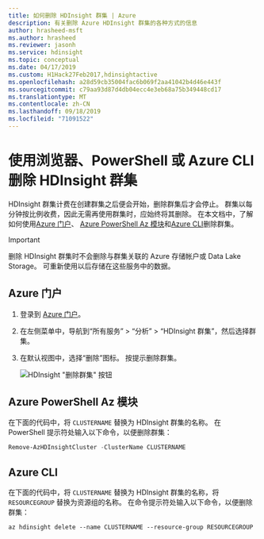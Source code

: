 ```yaml
---
title: 如何删除 HDInsight 群集 | Azure
description: 有关删除 Azure HDInsight 群集的各种方式的信息
author: hrasheed-msft
ms.author: hrasheed
ms.reviewer: jasonh
ms.service: hdinsight
ms.topic: conceptual
ms.date: 04/17/2019
ms.custom: H1Hack27Feb2017,hdinsightactive
ms.openlocfilehash: a28d59cb35004fac6b069f2aa41042b4d46e443f
ms.sourcegitcommit: c79aa93d87d4db04ecc4e3eb68a75b349448cd17
ms.translationtype: MT
ms.contentlocale: zh-CN
ms.lasthandoff: 09/18/2019
ms.locfileid: "71091522"
---
```

# <a name="delete-an-hdinsight-cluster-using-your-browser-powershell-or-the-azure-cli"></a>使用浏览器、PowerShell 或 Azure CLI 删除 HDInsight 群集

HDInsight 群集计费在创建群集之后便会开始，删除群集后才会停止。 群集以每分钟按比例收费，因此无需再使用群集时，应始终将其删除。 在本文档中，了解如何使用[Azure 门户](https://portal.azure.com)、 [Azure PowerShell Az 模块](https://docs.microsoft.com/powershell/azure/overview)和[Azure CLI](https://docs.microsoft.com/cli/azure/?view=azure-cli-latest)删除群集。

> [!IMPORTANT]  
> 删除 HDInsight 群集时不会删除与群集关联的 Azure 存储帐户或 Data Lake Storage。 可重新使用以后存储在这些服务中的数据。

## <a name="azure-portal"></a>Azure 门户

1. 登录到 [Azure 门户](https://portal.azure.com)。

2. 在左侧菜单中，导航到“所有服务” > “分析” > “HDInsight 群集”，然后选择群集。

3. 在默认视图中，选择“删除”图标。 按提示删除群集。

    ![HDInsight "删除群集" 按钮](./media/hdinsight-delete-cluster/hdinsight-delete-cluster.png)

## <a name="azure-powershell-az-module"></a>Azure PowerShell Az 模块

在下面的代码中，将 `CLUSTERNAME` 替换为 HDInsight 群集的名称。 在 PowerShell 提示符处输入以下命令，以便删除群集：

```powershell
Remove-AzHDInsightCluster -ClusterName CLUSTERNAME
```

## <a name="azure-cli"></a>Azure CLI

在下面的代码中，将 `CLUSTERNAME` 替换为 HDInsight 群集的名称，将 `RESOURCEGROUP` 替换为资源组的名称。  在命令提示符处输入以下命令，以便删除群集：

```azurecli
az hdinsight delete --name CLUSTERNAME --resource-group RESOURCEGROUP
```
